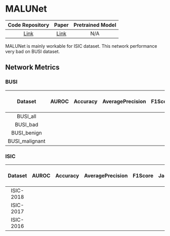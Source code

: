 # MALUNet

|               Code Repository                |                  Paper                   | Pretrained Model |
|:--------------------------------------------:|:----------------------------------------:|:----------------:|
| [Link](https://github.com/JCruan519/MALUNet) | [Link](https://arxiv.org/abs/2211.01784) |       N/A        |

MALUNet is mainly workable for ISIC dataset. This network performance very bad on BUSI dataset.

## Network Metrics

### BUSI

|    Dataset     | AUROC | Accuracy | AveragePrecision | F1Score | JaccardIndex | Precision | Recall | Specificity | Dice | Best Model Link |
|:--------------:|:-----:|:--------:|:----------------:|:-------:|:------------:|:---------:|:------:|:-----------:|:----:|:---------------:|
|    BUSI_all    |
|    BUSI_bad    |
|  BUSI_benign   |
| BUSI_malignant |

### ISIC

|  Dataset  | AUROC | Accuracy | AveragePrecision | F1Score | JaccardIndex | Precision | Recall | Specificity | Dice | Best Model Link |
|:---------:|:-----:|:--------:|:----------------:|:-------:|:------------:|:---------:|:------:|:-----------:|:----:|:---------------:|
| ISIC-2018 |
| ISIC-2017 |
| ISIC-2016 |
